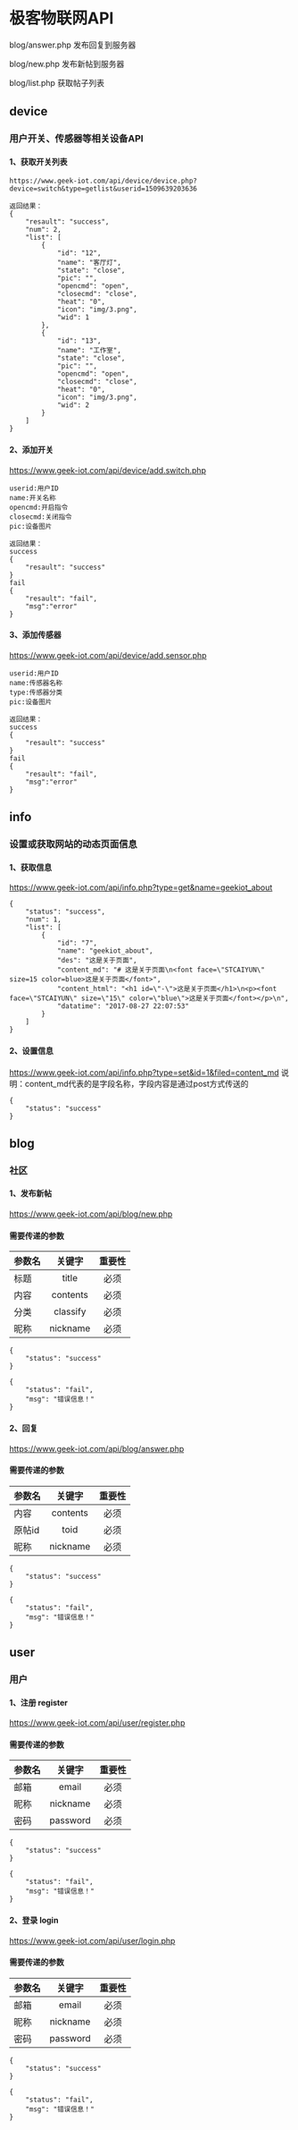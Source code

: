 # 极客物联网API

blog/answer.php
发布回复到服务器

blog/new.php
发布新帖到服务器

blog/list.php
获取帖子列表

## device

### 用户开关、传感器等相关设备API

####  1、获取开关列表
```
https://www.geek-iot.com/api/device/device.php?device=switch&type=getlist&userid=1509639203636

返回结果：
{
    "resault": "success",
    "num": 2,
    "list": [
        {
            "id": "12",
            "name": "客厅灯",
            "state": "close",
            "pic": "",
            "opencmd": "open",
            "closecmd": "close",
            "heat": "0",
            "icon": "img/3.png",
            "wid": 1
        },
        {
            "id": "13",
            "name": "工作室",
            "state": "close",
            "pic": "",
            "opencmd": "open",
            "closecmd": "close",
            "heat": "0",
            "icon": "img/3.png",
            "wid": 2
        }
    ]
}
```

####  2、添加开关
https://www.geek-iot.com/api/device/add.switch.php
```
userid:用户ID
name:开关名称
opencmd:开启指令
closecmd:关闭指令
pic:设备图片

返回结果：
success
{
    "resault": "success"
}
fail
{
    "resault": "fail",
    "msg":"error"
}
```

####  3、添加传感器
https://www.geek-iot.com/api/device/add.sensor.php
```
userid:用户ID
name:传感器名称
type:传感器分类
pic:设备图片

返回结果：
success
{
    "resault": "success"
}
fail
{
    "resault": "fail",
    "msg":"error"
}
```

## info
### 设置或获取网站的动态页面信息
#### 1、获取信息
https://www.geek-iot.com/api/info.php?type=get&name=geekiot_about

```
{
    "status": "success",
    "num": 1,
    "list": [
        {
            "id": "7",
            "name": "geekiot_about",
            "des": "这是关于页面",
            "content_md": "# 这是关于页面\n<font face=\"STCAIYUN\" size=15 color=blue>这是关于页面</font>",
            "content_html": "<h1 id=\"-\">这是关于页面</h1>\n<p><font face=\"STCAIYUN\" size=\"15\" color=\"blue\">这是关于页面</font></p>\n",
            "datatime": "2017-08-27 22:07:53"
        }
    ]
}
```
#### 2、设置信息
https://www.geek-iot.com/api/info.php?type=set&id=1&filed=content_md
说明：content_md代表的是字段名称，字段内容是通过post方式传送的
```
{
    "status": "success"
}
```

## blog
### 社区
#### 1、发布新帖
https://www.geek-iot.com/api/blog/new.php
#### 需要传递的参数
|    参数名 |    关键字    |    重要性    |
| --------  |    :----:    |    :----:    |
|    标题   |    title     |     必须     |
|    内容   |    contents  |     必须     |
|    分类   |    classify  |     必须     |
|    昵称   |    nickname  |     必须     |
```
{
    "status": "success"
}
```

```
{
    "status": "fail",
    "msg": "错误信息！"
}
```
#### 2、回复
https://www.geek-iot.com/api/blog/answer.php
#### 需要传递的参数
|    参数名 |    关键字    |    重要性    |
| --------  |    :----:    |    :----:    |
|    内容   |    contents  |     必须     |
|   原帖id  |    toid      |     必须     |
|    昵称   |    nickname  |     必须     |
```
{
    "status": "success"
}
```
```
{
    "status": "fail",
    "msg": "错误信息！"
}
```
## user
### 用户
#### 1、注册 register
https://www.geek-iot.com/api/user/register.php
#### 需要传递的参数
|    参数名 |    关键字    |    重要性    |
| --------  |    :----:    |    :----:    |
|    邮箱   |    email     |     必须     |
|    昵称   |    nickname  |     必须     |
|    密码   |    password  |     必须     |

```
{
    "status": "success"
}
```
```
{
    "status": "fail",
    "msg": "错误信息！"
}
```

#### 2、登录 login
https://www.geek-iot.com/api/user/login.php
#### 需要传递的参数
|    参数名 |    关键字    |    重要性    |
| --------  |    :----:    |    :----:    |
|    邮箱   |    email     |     必须     |
|    昵称   |    nickname  |     必须     |
|    密码   |    password  |     必须     |

```
{
    "status": "success"
}
```
```
{
    "status": "fail",
    "msg": "错误信息！"
}
```

